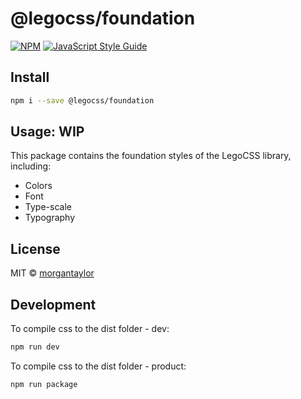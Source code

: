 # @legocss/foundation

[![NPM](https://img.shields.io/npm/v/@legocss/foundation.svg)](https://www.npmjs.com/package/@legocss/foundation) [![JavaScript Style Guide](https://img.shields.io/badge/code_style-standard-brightgreen.svg)](https://standardjs.com)

## Install

```bash
npm i --save @legocss/foundation
```

## Usage: WIP

This package contains the foundation styles of the LegoCSS library, including:
- Colors
- Font
- Type-scale
- Typography

## License

MIT © [morgantaylor](https://github.com/morgantaylor)

## Development

To compile css to the dist folder - dev:
```bash
npm run dev
```

To compile css to the dist folder - product:
```bash
npm run package
```